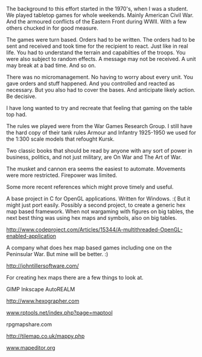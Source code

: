 The background to this effort started in the 1970's, when I was a student.
We played tabletop games for whole weekends. Mainly American Civil War.
And the armoured conflicts of the Eastern Front during WWII. With a few 
others chucked in for good measure.

The games were turn based. Orders had to be written. The orders had to be
sent and received and took time for the recipient to react. Just like in
real life. You had to understand the terrain and capabilties of the troops.
You were also subject to random effects. A message may not be received. A
unit may break at a bad time. And so on.

There was no micromanagement. No having to worry about every unit. You gave
orders and stuff happened. And you controlled and reacted as necessary. But
you also had to cover the bases. And anticipate likely action. Be decisive.

I have long wanted to try and recreate that feeling that gaming on the table
top had.

The rules we played were from the War Games Research Group. I still have the
hard copy of their tank rules Armour and Infantry 1925-1950 we used for the
1:300 scale models that refought Kursk.

Two classic books that should be read by anyone with any sort of
power in business, politics, and not just military, are On War and The Art of
War. 

The musket and cannon era seems the easiest to automate. Movements were more
restricted. Firepower was limited. 

Some more recent references which might prove timely and useful.

A base project in C for OpenGL applications. Written for Windows. :(
But it might just port easily. Possibly a second project, to create a generic
hex map based framework. When not wargaming with figures on big tables, the next
best thing was using hex maps and symbols, also on big tables.

http://www.codeproject.com/Articles/15344/A-multithreaded-OpenGL-enabled-application

A company what does hex map based games including one on the Peninsular War. But
mine will be better. :)

http://johntillersoftware.com/

For creating hex maps there are a few things to look at.

GIMP
Inkscape
AutoREALM

http://www.hexographer.com

www.rptools.net/index.php?page=maptool

rpgmapshare.com

http://tilemap.co.uk/mappy.php

www.mapeditor.org
